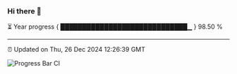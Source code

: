 ### Hi there 👋

⏳ Year progress { █████████████████████████████▁ } 98.50 %

---

⏰ Updated on Thu, 26 Dec 2024 12:26:39 GMT

![Progress Bar CI](https://github.com/liununu/liununu/workflows/Progress%20Bar%20CI/badge.svg)
